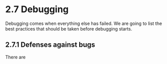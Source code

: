 # 2.7 Debugging

Debugging comes when everything else has failed. We are going to list the best practices that should be taken before debugging starts.

## 2.7.1 Defenses against bugs

There are 